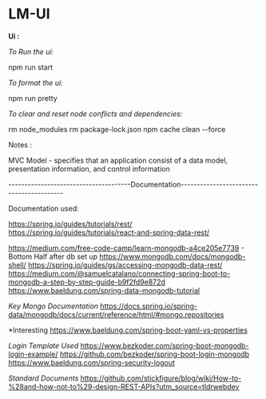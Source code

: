 # LM-UI

**Ui :**

*To Run the ui:*

npm run start

*To format the ui:*

npm run pretty

*To clear and reset node conflicts and dependencies:*

 rm node_modules
 rm package-lock.json
 npm cache clean --force    


 Notes :

 MVC Model - specifies that an application consist of a data model, presentation information, and control information


--------------------------------------Documentation-----------------------------------------

Documentation used: 

https://spring.io/guides/tutorials/rest/
https://spring.io/guides/tutorials/react-and-spring-data-rest/

https://medium.com/free-code-camp/learn-mongodb-a4ce205e7739 - Bottom Half after db set up
https://www.mongodb.com/docs/mongodb-shell/
https://spring.io/guides/gs/accessing-mongodb-data-rest/
https://medium.com/@samuelcatalano/connecting-spring-boot-to-mongodb-a-step-by-step-guide-b9f2fd9e872d
https://www.baeldung.com/spring-data-mongodb-tutorial

*Key Mongo Documentation*
https://docs.spring.io/spring-data/mongodb/docs/current/reference/html/#mongo.repositories


*Interesting 
https://www.baeldung.com/spring-boot-yaml-vs-properties

*Login Template Used*
https://www.bezkoder.com/spring-boot-mongodb-login-example/
https://github.com/bezkoder/spring-boot-login-mongodb
https://www.baeldung.com/spring-security-logout

*Standard Documents*
https://github.com/stickfigure/blog/wiki/How-to-%28and-how-not-to%29-design-REST-APIs?utm_source=tldrwebdev




